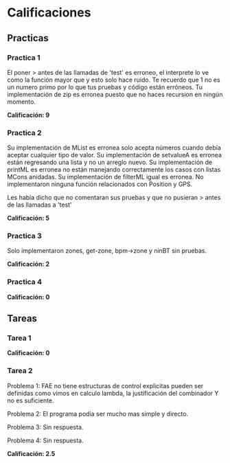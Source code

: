 # Calificaciones

## Practicas

### Practica 1

El poner > antes de las llamadas de 'test' es erroneo, el interprete lo ve como la función mayor que y esto solo hace ruido. Te recuerdo que 1 no es un numero primo por lo que tus pruebas y código están erróneos. Tu implementación de zip es erronea puesto que no haces recursion en ningún momento.

**Calificación: 9**

### Practica 2

Su implementación de MList es erronea solo acepta números cuando debía
aceptar cualquier tipo de valor. Su implementación de setvalueA es erronea están regresando una lista y no un arreglo nuevo. Su implementación de printML es erronea no están manejando correctamente los casos con listas MCons anidadas.
Su implementación de filterML igual es erronea.
No implementaron ninguna función relacionados con Position y GPS.

Les había dicho que no comentaran sus pruebas y que no pusieran > antes de las
llamadas a 'test'

**Calificación: 5**

### Practica 3

Solo implementaron zones, get-zone, bpm->zone y ninBT sin pruebas.

**Calificación: 2**

### Practica 4

**Calificación: 0**

## Tareas

### Tarea 1

**Calificación: 0**

### Tarea 2

Problema 1: FAE no tiene estructuras de control explicitas pueden ser definidas
como vimos en calculo lambda, la justificación del combinador Y no es suficiente.

Problema 2: El programa podia ser mucho mas simple y directo.

Problema 3: Sin respuesta.

Problema 4: Sin respuesta.

**Calificación: 2.5**